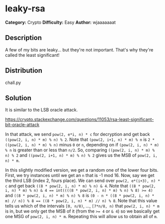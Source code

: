 # leaky-rsa
**Category:** Crypto
**Difficulty:** Easy
**Author:** wjaaaaaaat

## Description
A few of my bits are leaky... but they're not important. That's why they're called the least significant!

## Distribution
chall.py

## Solution
It is similar to the LSB oracle attack.

https://crypto.stackexchange.com/questions/11053/rsa-least-significant-bit-oracle-attack

In that attack, we send `pow(2, e*i, n) * c` for decryption and get back `((pow(2, i, n) * m) % n) % 2`. Note that `(pow(2, i+1, n) * m) % n` is `2 * ((pow(2, i, n) * m) % n)` minus `0` or `n`, depending on if `(pow(2, i, n) * m) % n` is greater than or less than `n/2`. So, comparing `((pow(2, i, n) * m) % n) % 2` and `((pow(2, i+1, n) * m) % n) % 2` gives us the MSB of `pow(2, i, n) * m`.

In this slightly modified version, we get a random one of the lower four bits. First, we try instances until we get an `n` that is -1 mod 16. Now, say we get the third LSB (index 2, fours place). We can send over `pow(2, e*(i+3), n) * c` and get back `((8 * pow(2, i, n) * m) % n) & 4`. Note that `((8 * pow(2, i, n) * m) % n) & 4 == int((((8 * pow(2, i, n) * m) % n) % 8) >= 4)` and `((8 * pow(2, i, n) * m) % n) % 8` is `(0 - n * ((8 * pow(2, i, n) * m) // n)) % 8 == ((8 * pow(2, i, n) * m) // n) % 8`. Note that this value tells us which of the intervals `[0, n/8)`, ..., `[7*n/8, n)` that `pow(2, i, n) * m` is in, but we only get the MSB of it (from the `>= 4` or `& 4`) so we basically get one MSG of `pow(2, i, n) * m`. Repeating this will allow us to obtain all of `m`.
